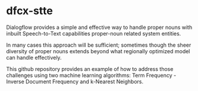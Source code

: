 # dfcx-stte

Dialogflow provides a simple and effective way to handle proper nouns with inbuilt Speech-to-Text capabilities proper-noun related system entities. 

In many cases this approach will be sufficient; sometimes though the sheer diversity of proper nouns extends beyond what regionally optimized model can handle effectively.  

This github repository provides an example of how to address those challenges using two machine learning algorithms: Term Frequency - Inverse Document Frequency and k-Nearest Neighbors.

